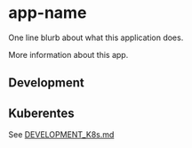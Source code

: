 # app-name

One line blurb about what this application does.

More information about this app.

## Development

## Kuberentes

See [DEVELOPMENT_K8s.md](./DEVELOPMENT_K8s.md)
